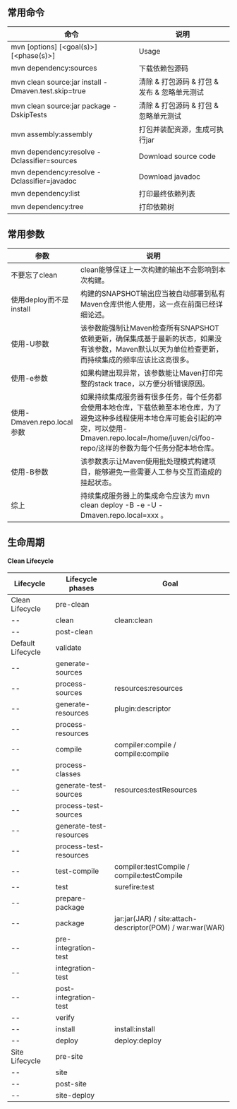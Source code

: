 ## 常用命令

命令                                                 | 说明
-----------------------------------------------------|-----------------------------------------------------
mvn [options] [<goal(s)>] [<phase(s)>]               | Usage
mvn dependency:sources                               | 下载依赖包源码
mvn clean source:jar install -Dmaven.test.skip=true  | 清除 & 打包源码 & 打包 & 发布 & 忽略单元测试
mvn clean source:jar package -DskipTests             | 清除 & 打包源码 & 打包 & 忽略单元测试
mvn assembly:assembly                                | 打包并装配资源，生成可执行jar
mvn dependency:resolve -Dclassifier=sources          | Download source code
mvn dependency:resolve -Dclassifier=javadoc          | Download javadoc
mvn dependency:list                                  | 打印最终依赖列表
mvn dependency:tree                                  | 打印依赖树

## 常用参数

参数                        | 说明
----------------------------|-----------------------------------------------------------------------------------------------------------------------------------------
不要忘了clean               | clean能够保证上一次构建的输出不会影响到本次构建。
使用deploy而不是install     | 构建的SNAPSHOT输出应当被自动部署到私有Maven仓库供他人使用，这一点在前面已经详细论述。
使用-U参数                  | 该参数能强制让Maven检查所有SNAPSHOT依赖更新，确保集成基于最新的状态，如果没有该参数，Maven默认以天为单位检查更新，而持续集成的频率应该比这高很多。
使用-e参数                  | 如果构建出现异常，该参数能让Maven打印完整的stack trace，以方便分析错误原因。
使用-Dmaven.repo.local参数  | 如果持续集成服务器有很多任务，每个任务都会使用本地仓库，下载依赖至本地仓库，为了避免这种多线程使用本地仓库可能会引起的冲突，可以使用-Dmaven.repo.local=/home/juven/ci/foo-repo/这样的参数为每个任务分配本地仓库。
使用-B参数                  | 该参数表示让Maven使用批处理模式构建项目，能够避免一些需要人工参与交互而造成的挂起状态。
综上                        | 持续集成服务器上的集成命令应该为 mvn clean deploy -B -e -U -Dmaven.repo.local=xxx 。

## 生命周期

#### Clean Lifecycle

Lifecycle         | Lifecycle phases        | Goal
------------------|-------------------------|--------------------------------------------------------
Clean Lifecycle   | pre-clean               |
--                | clean                   | clean:clean
--                | post-clean              |
Default Lifecycle | validate                |
--                | generate-sources        |
--                | process-sources         | resources:resources
--                | generate-resources      | plugin:descriptor
--                | process-resources       |
--                | compile                 | compiler:compile / compile:compile
--                | process-classes         |
--                | generate-test-sources   | resources:testResources
--                | process-test-sources    |
--                | generate-test-resources |
--                | process-test-resources  |
--                | test-compile            | compiler:testCompile / compile:testCompile
--                | test                    | surefire:test
--                | prepare-package         |
--                | package                 | jar:jar(JAR) / site:attach-descriptor(POM) / war:war(WAR)
--                | pre-integration-test    |
--                | integration-test        |
--                | post-integration-test   |
--                | verify                  |
--                | install                 | install:install
--                | deploy                  | deploy:deploy
Site Lifecycle    | pre-site                |
--                | site                    |
--                | post-site               |
--                | site-deploy             |

